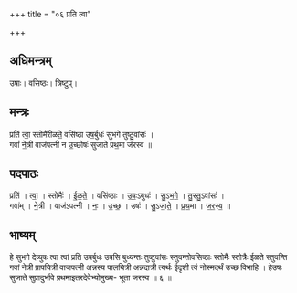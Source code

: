 +++
title = "०६ प्रति त्वा"

+++
## अधिमन्त्रम्
उषाः। वसिष्ठः। त्रिष्टुप्।

## मन्त्रः
प्रति॑ त्वा॒ स्तोमै॑रीळते॒ वसि॑ष्ठा उष॒र्बुधः॑ सुभगे तुष्टु॒वांसः॑ ।  
गवां॑ ने॒त्री वाज॑पत्नी न उ॒च्छोषः॑ सुजाते प्रथ॒मा ज॑रस्व ॥

## पदपाठः
प्रति॑ । त्वा॒ । स्तोमैः॑ । ई॒ळ॒ते॒ । वसि॑ष्ठाः । उ॒षः॒ऽबुधः॑ । सु॒ऽभ॒गे॒ । तु॒स्तु॒ऽवांसः॑ ।  
गवा॑म् । ने॒त्री । वाज॑ऽपत्नी । नः॒ । उ॒च्छ॒ । उषः॑ । सु॒ऽजा॒ते॒ । प्र॒थ॒मा । ज॒र॒स्व॒ ॥

## भाष्यम्
हे सुभगे देव्युषः त्वा त्वां प्रति उषर्बुधः उषसि बुध्यन्तः तुष्टुवांसः स्तुवन्तोवसिष्ठाः स्तोमैः स्तोत्रैः ईळते स्तुवन्ति गवां नेत्री प्रापयित्री वाजपत्नी अन्नस्य पालयित्री अन्नदात्री त्यर्थः ईदृशी त्वं नोस्मदर्थं उच्छ विभाहि । हेउषः सुजाते सुप्रादुर्भावे प्रथमाइतरदेवेभ्योमुख्य- भूता जरस्व ॥ ६ ॥